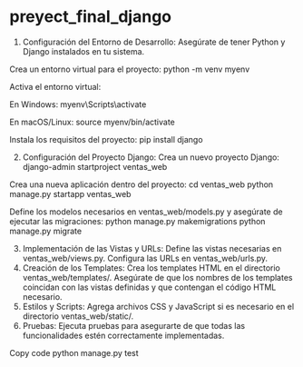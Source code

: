 # preyect_final_django

1. Configuración del Entorno de Desarrollo:
Asegúrate de tener Python y Django instalados en tu sistema.

Crea un entorno virtual para el proyecto:
  python -m venv myenv

Activa el entorno virtual:

En Windows: myenv\Scripts\activate

En macOS/Linux: source myenv/bin/activate

Instala los requisitos del proyecto: pip install django

2. Configuración del Proyecto Django:
Crea un nuevo proyecto Django:  django-admin startproject ventas_web

Crea una nueva aplicación dentro del proyecto:  cd ventas_web
                                                python manage.py startapp ventas_web

                                                
Define los modelos necesarios en ventas_web/models.py y asegúrate de ejecutar las migraciones:
python manage.py makemigrations
python manage.py migrate

3. Implementación de las Vistas y URLs:
Define las vistas necesarias en ventas_web/views.py.
Configura las URLs en ventas_web/urls.py.
4. Creación de los Templates:
Crea los templates HTML en el directorio ventas_web/templates/.
Asegúrate de que los nombres de los templates coincidan con las vistas definidas y que contengan el código HTML necesario.
5. Estilos y Scripts:
Agrega archivos CSS y JavaScript si es necesario en el directorio ventas_web/static/.
6. Pruebas:
Ejecuta pruebas para asegurarte de que todas las funcionalidades estén correctamente implementadas.

Copy code
python manage.py test




   
  
